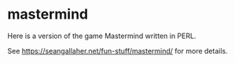 # mastermind
 
Here is a version of the game Mastermind written in PERL.

See https://seangallaher.net/fun-stuff/mastermind/ for more details.

